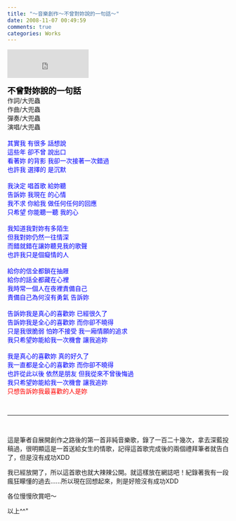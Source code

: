```yaml
---
title: "～音樂創作～不曾對妳說的一句話～"
date: 2008-11-07 00:49:59
comments: true
categories: Works
---
```

<p><iframe marginwidth="0" marginheight="0" src="http://vlog.xuite.net/vlog/guest/external.php?media_id=QWkzT2lsLTg2MzE3MC5mbHY=&amp;pt=2&amp;ar=0&amp;as=0" scrolling="no" width="185" frameborder="0" height="65"></iframe></p><p><span style="font-size: 14pt;"><b><span style="color: black;">不曾對妳說的一句話</span></b></span><br />作詞/大兜蟲<br />作曲/大兜蟲<br />彈奏/大兜蟲<br />演唱/大兜蟲<br /><br /> <span style="color: blue;"><span style="font-family: 新細明體;">其實我</span>    <span style="font-family: 新細明體;">有很多</span>    <span style="font-family: 新細明體;">話想說</span></span><br />  <span style="color: blue;"><span style="font-family: 新細明體;">這些年</span>    <span style="font-family: 新細明體;">卻不曾</span>    <span style="font-family: 新細明體;">說出口</span></span><br />  <span style="color: blue;"><span style="font-family: 新細明體;">看著妳</span>    <span style="font-family: 新細明體;">的背影</span>    <span style="font-family: 新細明體;">我卻一次接著一次錯過</span></span><br />  <span style="color: blue;"><span style="font-family: 新細明體;">也許我</span>    <span style="font-family: 新細明體;">選擇的</span>    <span style="font-family: 新細明體;">是沉默</span></span><br />  <br />  <span style="color: blue;"><span style="font-family: 新細明體;">我決定</span>    <span style="font-family: 新細明體;">唱首歌</span>    <span style="font-family: 新細明體;">給妳聽</span></span><br />  <span style="color: blue;"><span style="font-family: 新細明體;">告訴妳</span>    <span style="font-family: 新細明體;">我現在</span>    <span style="font-family: 新細明體;">的心情</span></span><br />  <span style="color: blue;"><span style="font-family: 新細明體;">我不求</span>    <span style="font-family: 新細明體;">你給我</span>    <span style="font-family: 新細明體;">做任何任何的回應</span></span><br />  <span style="color: blue;"><span style="font-family: 新細明體;">只希望</span>    <span style="font-family: 新細明體;">你能聽一聽</span>    <span style="font-family: 新細明體;">我的心</span></span><br />  <br />  <span style="color: blue;"><span style="font-family: 新細明體;">我知道我對妳有多陌生</span></span><br />  <span style="color: blue;"><span style="font-family: 新細明體;">但我對妳仍然一往情深</span></span><br />  <span style="color: blue;"><span style="font-family: 新細明體;">而錯就錯在讓妳聽見我的歌聲</span></span><br />  <span style="color: blue;"><span style="font-family: 新細明體;">也許我只是個癡情的人</span></span><br />  <br />  <span style="color: blue;"><span style="font-family: 新細明體;">給你的信全都鎖在抽屜</span></span><br />  <span style="color: blue;"><span style="font-family: 新細明體;">給你的話全都藏在心裡</span></span><br />  <span style="color: blue;"><span style="font-family: 新細明體;">我時常一個人在夜裡責備自己</span></span><br />  <span style="color: blue;"><span style="font-family: 新細明體;">責備自己為何沒有勇氣</span>        <span style="font-family: 新細明體;">告訴妳</span></span><br />  <br />  <span style="color: blue;"><span style="font-family: 新細明體;">告訴妳我是真心的喜歡妳</span>    <span style="font-family: 新細明體;">已經很久了</span></span><br />  <span style="color: blue;"><span style="font-family: 新細明體;">告訴妳我是全心的喜歡妳</span>    <span style="font-family: 新細明體;">而你卻不曉得</span></span><br />  <span style="color: blue;"><span style="font-family: 新細明體;">只是我很脆弱</span>        <span style="font-family: 新細明體;">怕妳不接受</span>    <span style="font-family: 新細明體;">我一廂情願的追求</span></span><br />  <span style="color: blue;"><span style="font-family: 新細明體;">我只希望妳能給我一次機會</span>        <span style="font-family: 新細明體;">讓我追妳</span></span><br />  <br />  <span style="color: blue;"><span style="font-family: 新細明體;">我是真心的喜歡妳</span>        <span style="font-family: 新細明體;">真的好久了</span></span><br />  <span style="color: blue;"><span style="font-family: 新細明體;">我一直都是全心的喜歡妳</span>        <span style="font-family: 新細明體;">而你卻不曉得</span></span><br />  <span style="color: blue;"><span style="font-family: 新細明體;">也許從此以後</span>        <span style="font-family: 新細明體;">依然是朋友</span>    <span style="font-family: 新細明體;">但我從來不曾後悔過</span></span><br />  <span style="color: blue;"><span style="font-family: 新細明體;">我只希望妳能給我一次機會</span>        <span style="font-family: 新細明體;">讓我追妳</span></span><br />  <span style="color: red;"><span style="font-family: 新細明體;">只想告訴妳我最喜歡的人</span><span style="font-family: 新細明體;">是妳</span></span></p><p>&nbsp;</p><hr /><p>&nbsp;</p><p>這是筆者自展開創作之路後的第一首非純音樂歌，錄了一百二十幾次，拿去深藍投稿過，很明顯這是一首送給女生的情歌，記得這首歌完成後的兩個禮拜筆者就告白了，但是沒有成功XDD</p><p>我已經放開了，所以這首歌也就大辣辣公開。就這樣放在網誌吧！紀錄著我有一段瘋狂矇懂的過去......所以現在回想起來，則是好險沒有成功XDD</p><p>各位慢慢欣賞吧～</p><p>以上^^"</p>
